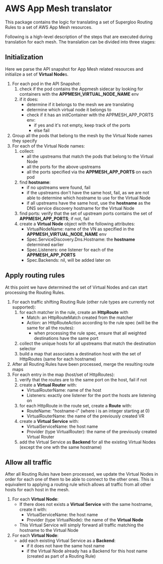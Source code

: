 # AWS App Mesh translator
This package contains the logic for translating a set of Supergloo Routing Rules to a set of AWS App Mesh resources.

Following is a high-level description of the steps that are executed during translation for each mesh. The 
translation can be divided into three stages:

## Initialization
Here we parse the API snapshot for App Mesh related resources and initialize a set of **Virtual Node**s.

1. For each pod in the API Snapshot:
    1. check if the pod contains the Appmesh sidecar by looking for containers with the **APPMESH_VIRTUAL_NODE_NAME** env
    2. if it does:
        - determine if it belongs to the mesh we are translating
        - determine which virtual node it belongs to
        - check if it has an initContainer with the APPMESH_APP_PORTS env:
            - if yes and it's not empty, keep track of the ports
            - else fail
2. Group all the pods that belong to the mesh by the Virtual Node names they specify
3. For each of the Virtual Node names:
    1. collect:
        - all the upstreams that match the pods that belong to the Virtual Node
        - all the ports for the above upstreams
        - all the ports specified via the **APPMESH_APP_PORTS** on each pod
    2. find **hostname**:
        - if no upstreams were found, fail
        - if the upstreams don't have the same host, fail, as we are not able to determine which hostname to use for the Virtual Node
        - if all upstreams have the same host, use the **hostname** as the DNS service discovery hostname for the Virtual Node
    3. find ports: verify that the set of upstream ports contains the set of **APPMESH_APP_PORTS**; if not, fail
    4. create a **Virtual Node** object with the following attributes:
        - VirtualNodeName: name of the VN as specified in the **APPMESH_VIRTUAL_NODE_NAME** env
        - Spec.ServiceDiscovery.Dns.Hostname: the **hostname** determined earlier
        - Spec.Listeners: one listener for each of the **APPMESH_APP_PORTS** 
        - Spec.Backends: nil, will be added later on
        
## Apply routing rules
At this point we have determined the set of Virtual Nodes and can start processing the Routing Rules.

1. For each traffic shifting Routing Rule (other rule types are currently not supported):
    1. for each matcher in the rule, create an **HttpRoute** with
        - Match: an HttpRouteMatch created from the matcher 
        - Action: an HttpRouteAction according to the rule spec (will be the same for all the routes):
            - when processing the rule spec, ensure that all weighted destinations have the same port
    2. collect the unique hosts for all upstreams that match the destination selector
    3. build a map that associates a destination host with the set of HttpRoutes (same for each hostname)
2. After all Routing Rules have been processed, merge the resulting route maps
3. For each entry in the map (host/set of HttpRoutes):
    1. verify that the routes are to the same port on the host, fail if not
    2. create a **Virtual Router** with:
        - VirtualRouterName: name of the host
        - Listeners: exactly one listener for the port the hosts are listening on
    3. for each HttpRoute in the route set, create a **Route** with:
        - RouteName: "hostname-i" (where i is an integer starting at 0)
        - VirtualRouterName: the name of the previously created VR
    4. create a **Virtual Service** with:
        - VirtualServiceName: the host name
        - Provider (type VirtualRouter): the name of the previously created Virtual Router
    5. add the Virtual Service as **Backend** for all the existing Virtual Nodes (except the one wth the same hostname)

## Allow all traffic
After all Routing Rules have been processed, we update the Virtual Nodes in order for each one of them to be able to 
connect to the other ones. This is equivalent to applying a routing rule which allows all traffic from all other hosts 
for each host in the mesh.

1. For each **Virtual Node**:
    - If there does not exists a **Virtual Service** with the same hostname, create it with:
        - VirtualServiceName: the host name
        - Provider (type VirtualNode): the name of the **Virtual Node**
    - This Virtual Service will simply forward all traffic matching the hostname to the Virtual Node
2. For each **Virtual Node**:
    - add each existing Virtual Service as a **Backend**:
      - if it does not have the same host name
      - if the Virtual Node already has a Backend for this host name (created as part of a Routing Rule)
 


    
    
    
    
  